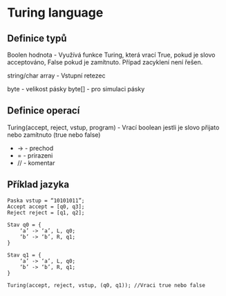 # Turing language
## Definice typů

Boolen hodnota - Využívá funkce Turing, která vrací True, pokud je slovo acceptováno, False pokud je zamítnuto. Případ zacyklení není řešen.

string/char array - Vstupní retezec

byte - velikost pásky
byte[] - pro simulaci pásky

## Definice operací

Turing(accept, reject, vstup, program) - Vrací boolean jestli je slovo přijato nebo zamítnuto (true nebo false)

- -> 	- prechod
- = 	- prirazeni
- //  	- komentar

## Příklad jazyka

```
Paska vstup = “10101011”;
Accept accept = [q0, q3];
Reject reject = [q1, q2];

Stav q0 = {
	‘a’ -> ‘a’, L, q0;
	‘b’ -> ‘b’, R, q1;
}

Stav q1 = {
	‘a’ -> ‘a’, L, q0;
	‘b’ -> ‘b’, R, q1;
}

Turing(accept, reject, vstup, (q0, q1)); //Vraci true nebo false
```
